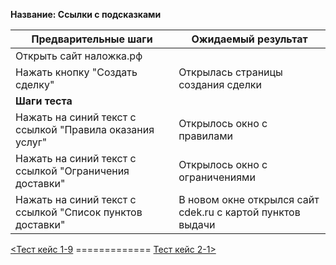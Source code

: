 **Название: Ссылки с подсказками** 

**Предварительные шаги** | **Ожидаемый результат** 
--- | ---
 Открыть сайт наложка.рф | 
 Нажать кнопку "Создать сделку" | Открылась страницы создания сделки 
**Шаги теста** | 
Нажать на синий текст с ссылкой "Правила оказания услуг" | Открылось окно с правилами
Нажать на синий текст с ссылкой "Ограничения доставки" | Открылось окно с ограничениями
Нажать на синий текст с ссылкой "Список пунктов доставки" | В новом окне открылся сайт cdek.ru с картой пунктов выдачи

[<Тест кейс 1-9](https://github.com/masteroff/Test-case-nalozhka/blob/main/case_create_a_deal%201-9.md)  =============  [Тест кейс 2-1>](https://github.com/masteroff/Test-case-nalozhka/blob/main/case_create_a_deal%202-1.md)